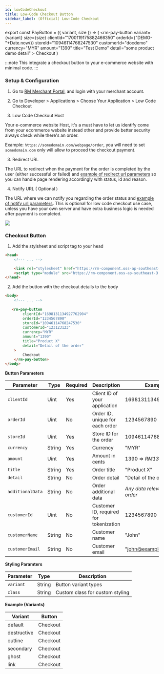 ```yaml
---
id: lowCodeCheckout
title: Low-Code Checkout Button
sidebar_label: (Official) Low-Code Checkout
---
```


<head>
    <link rel="stylesheet" href="https://rm-component-sandbox.oss-ap-southeast-3.aliyuncs.com/checkout-button/index.css" />
    <script type="module" src="https://rm-component-sandbox.oss-ap-southeast-3.aliyuncs.com/checkout-button/index.js"></script>
</head> 

export const PayButton = ({ variant, size }) => (
    <rm-pay-button
        variant={variant} 
        size={size}
        clientId="1700119175882466350"
        orderId={"DEMO-"+Date.now()}
        storeId="10946114768247530" 
        customerId="docdemo"  
        currency="MYR"
        amount="1390"
        title="Test Demo"
        detail="some product demo detail"
    >
        Checkout
    </rm-pay-button>
)

:::note
This integrate a checkout button to your e-commerce website with minimal code.
:::

### Setup & Configuration

1. Go to [RM Merchant Portal](https://merchant.revenuemonster.my/), and login with your merchant account.
   
2. Go to Developer \> Applications \> Choose Your Application \> Low Code Checkout

3. Low Code Checkout Host

Your e-commerce website Host, it's a must have to let us identify come from your ecommerce website instead other and provide better security always check while there's an order.

Example: `https://somedomain.com/webpage/order`, you will need to set `somedomain.com` only will allow to proceed the checkout payment.

3. Redirect URL

The URL to redirect when the payment for the order is completed by the user (either successful or failed) and [example of redirect url parameters](../v2/payment/online-payment#redirect-response) so you can handle page rendering accordingly with status, id and reason.

4. Notify URL ( Optional )

The URL where we can notify you regarding the order status and [example of notify url parameters](../v2/payment/online-payment#notify-response). This is optional for low code checkout use case, unless you have your own server and have extra business logic is needed after payment is completed.


<img src="/img/low-code-checkout/application-settings.png" height="auto" />

### Checkout Button

1. Add the stylsheet and script tag to your head

```html
<head>
    <!--- ... -->

    <link rel="stylesheet" href="https://rm-component.oss-ap-southeast-3.aliyuncs.com/checkout-button/index.css"/>
    <script type="module" src="https://rm-component.oss-ap-southeast-3.aliyuncs.com/checkout-button/index.js"></script>
</head>
```

2. Add the button with the checkout details to the body

```html
<body>
    <!--- ... -->
    
   <rm-pay-button
        clientId="1698131134927762904"
        orderId="1234567890" 
        storeId="10946114768247530" 
        customerId="123123123"  
        currency="MYR"
        amount="1390"
        title="Product X"
        detail="Detail of the order"
    >
        Checkout
    </rm-pay-button>
</body>
```


**Button Parameters**

| Parameter        | Type   | Required | Description                            | Example                               |
| ---------------- | ------ | -------- | -------------------------------------- | ------------------------------------- |
| `clientId`       | Uint   | Yes      | Client ID of your application          | 1698131134927762904                   |
| `orderId`        | Uint   | No       | Order ID, unique for each order        | 1234567890                            |
| `storeId`        | Uint   | Yes      | Store ID for the order                 | 10946114768247530                     |
| `currency`       | String | Yes      | Currency                               | "MYR"                                 |
| `amount`         | Uint   | Yes      | Amount in cents                        | 1390 => <i>RM13.90</i>                |
| `title`          | String | Yes      | Order title                            | "Product X"                           |
| `detail`         | String | No       | Order detail                           | "Detail of the order"                 |
| `additionalData` | String | No       | Order additional data                  | <i>Any data relevant to the order</i> |
| `customerId`     | Uint   | No       | Customer ID, required for tokenization | 1234567890                            |
| `customerName`   | String | No       | Customer name                          | "John"                                |
| `customerEmail`  | String | No       | Customer email                         | "john@example.com"                    |

**Styling Paramters**

| Parameter | Type   | Description                     |
| --------- | ------ | ------------------------------- |
| `variant` | String | Button variant types            |
| `class`   | String | Custom class for custom styling |

**Example (Variants)**

| Variant     | Button                                                |
| ----------- | ----------------------------------------------------- |
| default     | <PayButton variant="default">Checkout</PayButton>     |
| destructive | <PayButton variant="destructive">Checkout</PayButton> |
| outline     | <PayButton variant="outline">Checkout</PayButton>     |
| secondary   | <PayButton variant="secondary">Checkout</PayButton>   |
| ghost       | <PayButton variant="ghost">Checkout</PayButton>       |
| link        | <PayButton variant="link">Checkout</PayButton>        |

